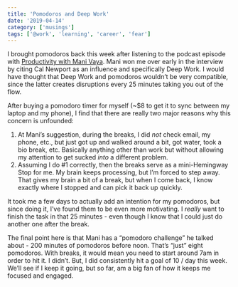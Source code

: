 ```yaml
---
title: 'Pomodoros and Deep Work'
date: '2019-04-14'
category: ['musings']
tags: ['@work', 'learning', 'career', 'fear']
---
```


I brought pomodoros back this week after listening to the podcast episode with [Productivity with Mani Vaya](bear://x-callback-url/open-note?id=9FE26BFA-FACD-47E6-8C7F-A89B44A31DDA-49107-0000223A932F0A4A). Mani won me over early in the interview by citing Cal Newport as an influence and specifically Deep Work. I would have thought that Deep Work and pomodoros wouldn’t be very compatible, since the latter creates disruptions every 25 minutes taking you out of the flow.

After buying a pomodoro timer for myself (~\$8 to get it to sync between my laptop and my phone), I find that there are really two major reasons why this concern is unfounded:

1. At Mani’s suggestion, during the breaks, I did _not_ check email, my phone, etc., but just got up and walked around a bit, got water, took a bio break, etc. Basically anything other than work but without allowing my attention to get sucked _into_ a different problem.
2. Assuming I do #1 correctly, then the breaks serve as a mini-Hemingway Stop for me. My brain keeps processing, but I’m forced to step away. That gives my brain a bit of a break, but when I come back, I know exactly where I stopped and can pick it back up quickly.

It took me a few days to actually add an intention for my pomodoros, but since doing it, I’ve found them to be even more motivating. I _really_ want to finish the task in that 25 minutes - even though I know that I could just do another one after the break.

The final point here is that Mani has a “pomodoro challenge” he talked about - 200 minutes of pomodoros before noon. That’s “just” eight pomodoros. With breaks, it would mean you need to start around 7am in order to hit it. I didn’t. But, I did consistently hit a goal of 10 / day this week. We’ll see if I keep it going, but so far, am a big fan of how it keeps me focused and engaged.
